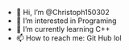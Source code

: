 - 👋 Hi, I’m @Christoph150302
- 👀 I’m interested in Programing
- 🌱 I’m currently learning C++
- 📫 How to reach me: Git Hub lol

<!---
Christoph150302/Christoph150302 is a ✨ special ✨ repository because its `README.md` (this file) appears on your GitHub profile.
You can click the Preview link to take a look at your changes.
--->

